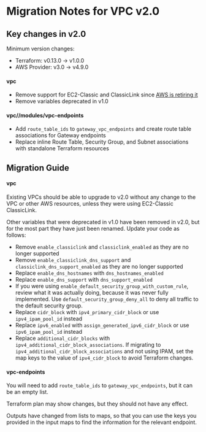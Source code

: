 # Migration Notes for VPC v2.0

## Key changes in v2.0

Minimum version changes:
- Terraform: v0.13.0 -> v1.0.0
- AWS Provider: v3.0 -> v4.9.0

#### vpc
- Remove support for EC2-Classic and ClassicLink since [AWS is retiring it](https://aws.amazon.com/blogs/aws/ec2-classic-is-retiring-heres-how-to-prepare/)
- Remove variables deprecated in v1.0

#### vpc//modules/vpc-endpoints
- Add `route_table_ids` to `gateway_vpc_endpoints` and create route table associations for Gateway endpoints
- Replace inline Route Table, Security Group, and Subnet associations with standalone Terraform resources

## Migration Guide

#### vpc

Existing VPCs should be able to upgrade to v2.0 without any change to the VPC or
other AWS resources, unless they were using EC2-Classic ClassicLink. 

Other variables that were deprecated in v1.0 have been removed in v2.0, 
but for the most part they have just been renamed. Update your
code as follows:

- Remove `enable_classiclink` and `classiclink_enabled` as they are no longer supported
- Remove `enable_classiclink_dns_support` and `classiclink_dns_support_enabled` as they are no longer supported
- Replace `enable_dns_hostnames` with `dns_hostnames_enabled`
- Replace `enable_dns_support` with `dns_support_enabled`
- If you were using `enable_default_security_group_with_custom_rule`, review what it was actually doing, 
because it was never fully implemented. Use `default_security_group_deny_all` to deny all traffic to the default security group.
- Replace `cidr_block` with `ipv4_primary_cidr_block` or use `ipv4_ipam_pool_id` instead
- Replace `ipv6_enabled` with `assign_generated_ipv6_cidr_block` or use `ipv6_ipam_pool_id` instead
- Replace `additional_cidr_blocks` with `ipv4_additional_cidr_block_associations`. 
If migrating to `ipv4_additional_cidr_block_associations` and not using IPAM, set the map keys
to the value of `ipv4_cidr_block` to avoid Terraform changes.

#### vpc-endpoints

You will need to add `route_table_ids` to `gateway_vpc_endpoints`, but it can be an empty list.

Terraform plan may show changes, but they should not have any effect.

Outputs have changed from lists to maps, so that you can use the keys you provided
in the input maps to find the information for the relevant endpoint.
